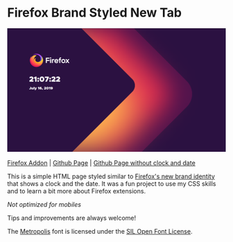 # Firefox Brand Styled New Tab

![Preview](preview.png)

[Firefox Addon](https://addons.mozilla.org/en-US/firefox/addon/new-brand-tab/) |
 [Github Page](https://eleosos.github.io/firefox-brand-newtab/) |
 [Github Page without clock and date](https://eleosos.github.io/firefox-brand-newtab/no-clock/)

This is a simple HTML page styled similar to [Firefox's new brand identity](https://mozilla.design/firefox/) that shows a clock and the date. It was a fun project to use my CSS skills and to learn a bit more about Firefox extensions.

*Not optimized for mobiles*

Tips and improvements are always welcome!

The [Metropolis](https://github.com/chrismsimpson/Metropolis) font is licensed under the [SIL Open Font License](https://github.com/chrismsimpson/Metropolis/blob/master/LICENSE.md).
